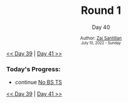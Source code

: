 <div align="center">
  <h1>Round 1</h1>
  <p>Day 40</p>
  <sub>
    Author: <a href="https://github.com/plskz" target="_blank">Zai Santillan</a>
    <br>
    <small>July 10, 2022 - Sunday</small>
  </sub>
</div>

[<< Day 39](day039.md) | [Day 41 >>](day041.md)

### Today's Progress:

- continue [No BS TS](https://youtube.com/playlist?list=PLNqp92_EXZBJYFrpEzdO2EapvU0GOJ09n)

[<< Day 39](day039.md) | [Day 41 >>](day041.md)
